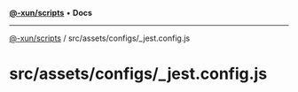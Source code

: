 [**@-xun/scripts**](../../../../README.md) • **Docs**

***

[@-xun/scripts](../../../../README.md) / src/assets/configs/\_jest.config.js

# src/assets/configs/\_jest.config.js
